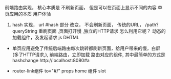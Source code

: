 前端路由实现， 核心本质是 不刷新页面， 但是可以在页面上显示不同的内容 单页应用的本质 用户体验 
1. hash 实现， 
url #hash 部分 
改变， 不会刷新页面， 传统的URL， /path?queryString 重刷页面 ,页面打开慢 ,独立的HTTP请求 
怎么利用它呢？  动态的加载组件，及发起请求 
js DHTML 

- 单页应用避免了传统后端路由每次跳转都刷新页面，给用户带来的慢，白屏(多了HTTP请求,), 前端路由，立即加载 路由对应的组件, 其中最简单的方式是hashchange 
http://localhost:8080#a 
 

- router-link组件
to="#/" props
home 组件 slot
